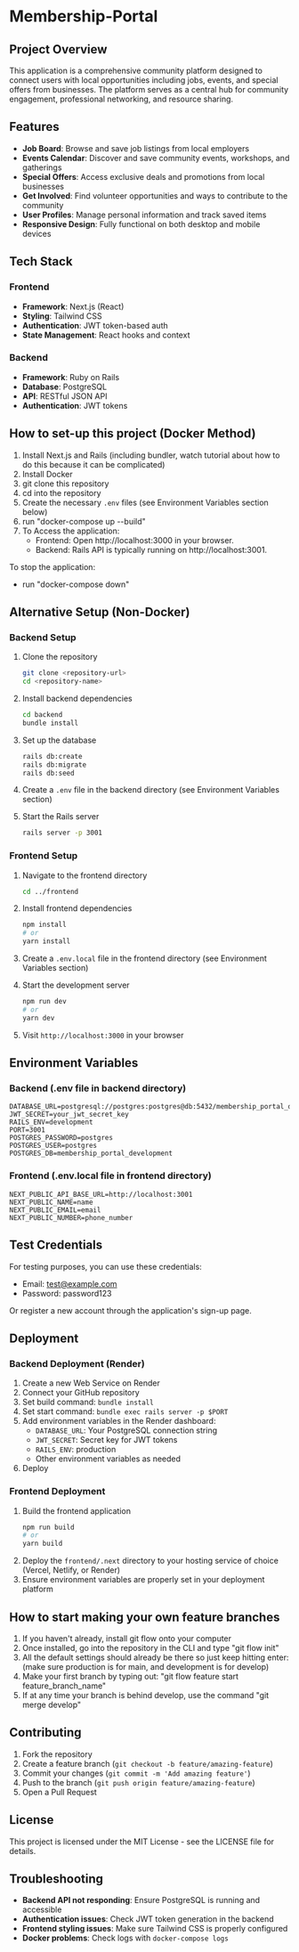 # Membership-Portal

## Project Overview

This application is a comprehensive community platform designed to connect users with local opportunities including jobs, events, and special offers from businesses. The platform serves as a central hub for community engagement, professional networking, and resource sharing.

## Features

- **Job Board**: Browse and save job listings from local employers
- **Events Calendar**: Discover and save community events, workshops, and gatherings
- **Special Offers**: Access exclusive deals and promotions from local businesses
- **Get Involved**: Find volunteer opportunities and ways to contribute to the community
- **User Profiles**: Manage personal information and track saved items
- **Responsive Design**: Fully functional on both desktop and mobile devices

## Tech Stack

### Frontend
- **Framework**: Next.js (React)
- **Styling**: Tailwind CSS
- **Authentication**: JWT token-based auth
- **State Management**: React hooks and context

### Backend
- **Framework**: Ruby on Rails
- **Database**: PostgreSQL
- **API**: RESTful JSON API
- **Authentication**: JWT tokens

## How to set-up this project (Docker Method)

1. Install Next.js and Rails (including bundler, watch tutorial about how to do this because it can be complicated)
2. Install Docker 
3. git clone this repository
4. cd into the repository
5. Create the necessary `.env` files (see Environment Variables section below)
6. run "docker-compose up --build"
7. To Access the application:
   - Frontend: Open http://localhost:3000 in your browser.
   - Backend: Rails API is typically running on http://localhost:3001.

To stop the application:
- run "docker-compose down"

## Alternative Setup (Non-Docker)

### Backend Setup

1. Clone the repository
   ```bash
   git clone <repository-url>
   cd <repository-name>
   ```

2. Install backend dependencies
   ```bash
   cd backend
   bundle install
   ```

3. Set up the database
   ```bash
   rails db:create
   rails db:migrate
   rails db:seed
   ```

4. Create a `.env` file in the backend directory (see Environment Variables section)

5. Start the Rails server
   ```bash
   rails server -p 3001
   ```

### Frontend Setup

1. Navigate to the frontend directory
   ```bash
   cd ../frontend
   ```

2. Install frontend dependencies
   ```bash
   npm install
   # or
   yarn install
   ```

3. Create a `.env.local` file in the frontend directory (see Environment Variables section)

4. Start the development server
   ```bash
   npm run dev
   # or
   yarn dev
   ```

5. Visit `http://localhost:3000` in your browser

## Environment Variables

### Backend (.env file in backend directory)

```
DATABASE_URL=postgresql://postgres:postgres@db:5432/membership_portal_development
JWT_SECRET=your_jwt_secret_key
RAILS_ENV=development
PORT=3001
POSTGRES_PASSWORD=postgres
POSTGRES_USER=postgres
POSTGRES_DB=membership_portal_development
```

### Frontend (.env.local file in frontend directory)

```
NEXT_PUBLIC_API_BASE_URL=http://localhost:3001
NEXT_PUBLIC_NAME=name
NEXT_PUBLIC_EMAIL=email
NEXT_PUBLIC_NUMBER=phone_number
```

## Test Credentials

For testing purposes, you can use these credentials:
- Email: test@example.com
- Password: password123

Or register a new account through the application's sign-up page.

## Deployment

### Backend Deployment (Render)
1. Create a new Web Service on Render
2. Connect your GitHub repository
3. Set build command: `bundle install`
4. Set start command: `bundle exec rails server -p $PORT`
5. Add environment variables in the Render dashboard:
   - `DATABASE_URL`: Your PostgreSQL connection string
   - `JWT_SECRET`: Secret key for JWT tokens
   - `RAILS_ENV`: production
   - Other environment variables as needed
6. Deploy

### Frontend Deployment
1. Build the frontend application
   ```bash
   npm run build
   # or
   yarn build
   ```
2. Deploy the `frontend/.next` directory to your hosting service of choice (Vercel, Netlify, or Render)
3. Ensure environment variables are properly set in your deployment platform

## How to start making your own feature branches

1. If you haven't already, install git flow onto your computer
2. Once installed, go into the repository in the CLI and type "git flow init"
3. All the default settings should already be there so just keep hitting enter: (make sure production is for main, and development is for develop)
4. Make your first branch by typing out: "git flow feature start feature_branch_name"
5. If at any time your branch is behind develop, use the command "git merge develop"

## Contributing

1. Fork the repository
2. Create a feature branch (`git checkout -b feature/amazing-feature`)
3. Commit your changes (`git commit -m 'Add amazing feature'`)
4. Push to the branch (`git push origin feature/amazing-feature`)
5. Open a Pull Request

## License

This project is licensed under the MIT License - see the LICENSE file for details.

## Troubleshooting

- **Backend API not responding**: Ensure PostgreSQL is running and accessible
- **Authentication issues**: Check JWT token generation in the backend
- **Frontend styling issues**: Make sure Tailwind CSS is properly configured
- **Docker problems**: Check logs with `docker-compose logs`

